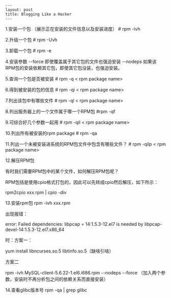 ```text
---
layout: post
title: Blogging Like a Hacker
---
```
1.安装一个包 （展示正在安装的文件信息以及安装进度）
\# rpm -ivh 
 
2.升级一个包 
\# rpm -Uvh 
 
3.卸载一个包 
\# rpm -e 
 
4.安装参数 
--force 即使覆盖属于其它包的文件也强迫安装 
--nodeps 如果该RPM包的安装依赖其它包，即使其它包没装，也强迫安装。 
 
5.查询一个包是否被安装 
\# rpm -q < rpm package name> 
 
6.得到被安装的包的信息 
\# rpm -qi < rpm package name> 
 
7.列出该包中有哪些文件 
\# rpm -ql < rpm package name> 
 
8.列出服务器上的一个文件属于哪一个RPM包 
\#rpm -qf 
 
9.可综合好几个参数一起用 
\# rpm -qil < rpm package name> 
 
10.列出所有被安装的rpm package 
\# rpm -qa 
 
11.列出一个未被安装进系统的RPM包文件中包含有哪些文件？ 
\# rpm -qilp < rpm package name>
 
12.解压RPM包
 
有时我们需要RPM包中的某个文件，如何解压RPM包呢？
 
RPM包括是使用cpio格式打包的，因此可以先转成cpio然后解压，如下所示：
 
rpm2cpio xxx.rpm | cpio -div

13.安装rpm包 rpm -ivh xxx.rpm

出现报错：

error: Failed dependencies:
        libpcap = 14:1.5.3-12.el7 is needed by libpcap-devel-14:1.5.3-12.el7.x86_64

时：方案一：

 yum install  libncurses.so.5 libtinfo.so.5（缺啥引啥）

方案二

rpm -ivh MySQL-client-5.6.22-1.el6.i686.rpm --nodeps --force （加入两个参数，安装时不再分析包之间的依赖关系而直接安装）

14.查看glibc版本号 rpm -qa | grep glibc

